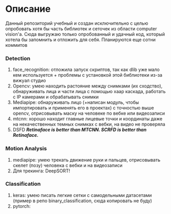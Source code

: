 # Описание 
Данный репозиторий учебный и создан исключительно с целью опробовать хотя бы часть библиотек и сеточек из области computer vision'а.
Сюда выгружаю только опробованный и удачный код, который хотела бы запомнить и отложить для себя.
Планируются еще сотни коммитов

### Detection
1. face_recognition: отложила запуск скриптов, так как dlib уже мало кем используется + проблемы с установкой этой библиотеки из-за вижуал студио
2. Opencv: умею находить растояние между снимками (их сходство), обнаруживать лица и части лица с помощью хаар каскада, работать с IP камерами и обрабатывать снимки 
3. Mediapipe: обнаруживать лицо (+написан модуль, чтобы импортировать и применять его в проектах) с точностью выше opencv, отрисовывать маску на человеке по вебке или видеозаписи
4. mtcnn: хорошо находит главные лицевые точки и координаты даже на некачественных темных снимках с вебки, на видео не проверяла
5. DSFD
***Retinaface is better than MTCNN. SCRFD is better than Retinaface.***


### Motion Analysis
1. mediapipe: умею трекать движение руки и пальцев, отрисовывать скелет (позу) человека с вебки и на видеозаписи
2. Для трекинга: DeepSORT!

### Classification 
1. keras: умею писать легкие сетки с самодельными датасетами (пример в репо binary_classification, сюда копировать не буду)
2. pytorch: 
